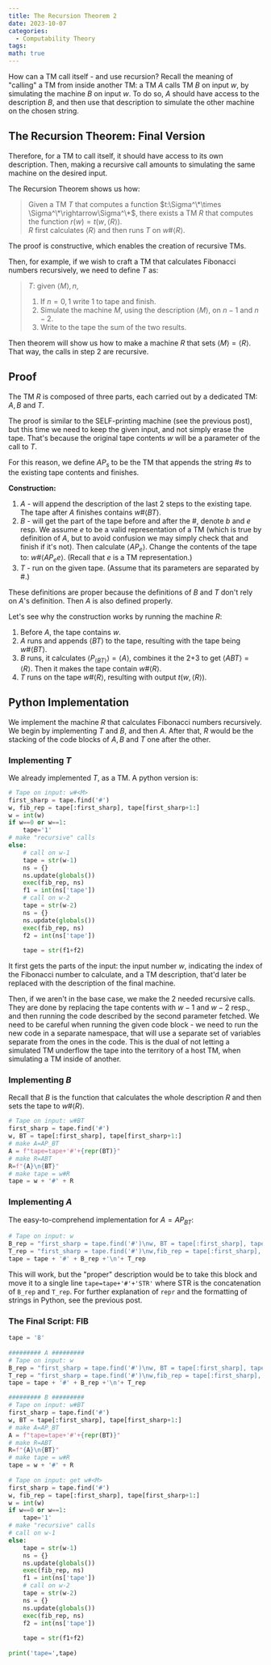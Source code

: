 ```yaml
---
title: The Recursion Theorem 2
date: 2023-10-07
categories:
  - Computability Theory
tags: 
math: true
---
```

How can a TM call itself - and use recursion?
Recall the meaning of "calling" a TM from inside another TM: a TM $A$ calls TM $B$ on input $w$, by simulating the machine $B$ on input $w$. To do so, $A$ should have access to the description $B$, and then use that description to simulate the other machine on the chosen string.

## The Recursion Theorem: Final Version
Therefore, for a TM to call itself, it should have access to its own description. Then, making a recursive call amounts to simulating the same machine on the desired input.

The Recursion Theorem shows us how:

> Given a TM $T$ that computes a function $t:\Sigma^\*\times \Sigma^\*\rightarrow\Sigma^\*$, there exists a TM $R$ that computes the function $r(w)=t(w,\langle R\rangle)$. \
> $R$ first calculates $\langle R\rangle$ and then runs $T$ on $w\text{#} \langle R\rangle$.

The proof is constructive, which enables the creation of recursive TMs.

Then, for example, if we wish to craft a TM that calculates Fibonacci numbers recursively, we need to define $T$ as:
> $T$: given $\langle M\rangle, n$,
> 1. If $n=0,1$ write $1$ to tape and finish.
> 2. Simulate the machine $M$, using the description $\langle M\rangle$, on $n-1$ and $n-2$.
> 3. Write to the tape the sum of the two results.

Then theorem will show us how to make a machine $R$ that sets $\langle M\rangle=\langle R\rangle$. That way, the calls in step 2 are recursive.

## Proof
The TM $R$ is composed of three parts, each carried out by a dedicated TM: $A, B$ and $T$.

The proof is similar to the SELF-printing machine (see the previous post), but this time we need to keep the given input, and not simply erase the tape. That's because the original tape contents $w$ will be a parameter of the call to $T$.

For this reason, we define $AP_s$ to be the TM that appends the string $\text{#}s$ to the existing tape contents and finishes.

**Construction:**
1. $A$ - will append the description of the last 2 steps to the existing tape. The tape after $A$ finishes contains $w\text{#}\langle BT\rangle$.
2. $B$ - will get the part of the tape before and after the #, denote $b$ and $e$ resp. We assume $e$ to be a valid representation of a TM (which is true by definition of $A$, but to avoid confusion we may simply check that and finish if it's not).
	Then calculate $\langle AP_{e}\rangle$.
	Change the contents of the tape to: $w\text{#}\langle AP_ee\rangle$. (Recall that $e$ is a TM representation.)
3. $T$ - run on the given tape. (Assume that its parameters are separated by #.)

These definitions are proper because the definitions of $B$ and $T$ don't rely on $A$'s definition. Then $A$ is also defined properly.

Let's see why the construction works by running the machine $R$:
1. Before $A$, the tape contains $w$.
2. $A$ runs and appends $\langle BT\rangle$ to the tape, resulting with the tape being $w\text{#}\langle BT\rangle$.
3. $B$ runs, it calculates $\langle P_{\langle BT\rangle}\rangle=\langle A\rangle$, combines it the 2+3 to get $\langle ABT\rangle=\langle R\rangle$. Then it makes the tape contain $w\text{#} \langle R\rangle$.
4. $T$ runs on the tape $w\text{#}\langle R\rangle$, resulting with output $t(w,\langle R\rangle)$.

## Python Implementation
We implement the machine $R$ that calculates Fibonacci numbers recursively. We begin by implementing $T$ and $B$, and then $A$. After that, $R$ would be the stacking of the code blocks of $A, B$ and $T$ one after the other.

### Implementing $T$
We already implemented $T$, as a TM. A python version is:

```python
# Tape on input: w#<M>  
first_sharp = tape.find('#')  
w, fib_rep = tape[:first_sharp], tape[first_sharp+1:]  
w = int(w)  
if w==0 or w==1:  
    tape='1'  
# make "recursive" calls   
else:  
    # call on w-1 
    tape = str(w-1)  
    ns = {}  
    ns.update(globals())  
    exec(fib_rep, ns)  
    f1 = int(ns['tape'])  
    # call on w-2  
    tape = str(w-2)  
    ns = {}  
    ns.update(globals())  
    exec(fib_rep, ns)  
    f2 = int(ns['tape'])  
  
    tape = str(f1+f2)
```

It first gets the parts of the input: the input number $w$, indicating the index of the Fibonacci number to calculate, and a TM description, that'd later be replaced with the description of the final machine.

Then, if we aren't in the base case, we make the 2 needed recursive calls. They are done by replacing the tape contents with $w-1$ and $w-2$ resp., and then running the code described by the second parameter fetched. We need to be careful when running the given code block - we need to run the new code in a separate namespace, that will use a separate set of variables separate from the ones in the code. This is the dual of not letting a simulated TM underflow the tape into the territory of a host TM, when simulating a TM inside of another.

### Implementing $B$
Recall that $B$ is the function that calculates the whole description $R$ and then sets the tape to $w\text{#} \langle R\rangle$.
```python
# Tape on input: w#BT  
first_sharp = tape.find('#')  
w, BT = tape[:first_sharp], tape[first_sharp+1:]  
# make A=AP_BT  
A = f"tape=tape+'#'+{repr(BT)}"  
# make R=ABT  
R=f"{A}\n{BT}"  
# make tape = w#R  
tape = w + '#' + R
```

### Implementing $A$
The easy-to-comprehend implementation for $A=AP_{BT}$:
```python
# Tape on input: w
B_rep = "first_sharp = tape.find('#')\nw, BT = tape[:first_sharp], tape[first_sharp+1:]\nA = f\"tape=tape+'#'+{repr(BT)}\"\nR=f\"{A}\\n{BT}\"\ntape = w+'#'+R"  
T_rep = "first_sharp = tape.find('#')\nw,fib_rep = tape[:first_sharp], tape[first_sharp+1:]\nw=int(w)\nif w==0 or w==1:\n\ttape= '1'\nelse:\n\ttape = str(w-1)\n\tns = {}\n\tns.update(globals())\n\texec(fib_rep, ns)\n\tf1 = int(ns['tape'])\n\ttape = str(w-2)\n\tns = {}\n\tns.update(globals())\n\texec(fib_rep, ns)\n\tf2 = int(ns['tape'])\n\ttape=str(f1+f2)"  
tape = tape + '#' + B_rep +'\n'+ T_rep
```
This will work, but the "proper" description would be to take this block and move it to a single line `tape=tape+'#'+'STR'` where STR is the concatenation of `B_rep` and `T_rep`. For further explanation of `repr` and the formatting of strings in Python, see the previous post.

### The Final Script: FIB
```python
tape = '8'  
  
######### A #########
# Tape on input: w
B_rep = "first_sharp = tape.find('#')\nw, BT = tape[:first_sharp], tape[first_sharp+1:]\nA = f\"tape=tape+'#'+{repr(BT)}\"\nR=f\"{A}\\n{BT}\"\ntape = w+'#'+R"  
T_rep = "first_sharp = tape.find('#')\nw,fib_rep = tape[:first_sharp], tape[first_sharp+1:]\nw=int(w)\nif w==0 or w==1:\n\ttape= '1'\nelse:\n\ttape = str(w-1)\n\tns = {}\n\tns.update(globals())\n\texec(fib_rep, ns)\n\tf1 = int(ns['tape'])\n\ttape = str(w-2)\n\tns = {}\n\tns.update(globals())\n\texec(fib_rep, ns)\n\tf2 = int(ns['tape'])\n\ttape=str(f1+f2)"  
tape = tape + '#' + B_rep +'\n'+ T_rep 

######### B #########
# Tape on input: w#BT  
first_sharp = tape.find('#')  
w, BT = tape[:first_sharp], tape[first_sharp+1:]  
# make A=AP_BT  
A = f"tape=tape+'#'+{repr(BT)}"  
# make R=ABT  
R=f"{A}\n{BT}"  
# make tape = w#R  
tape = w + '#' + R
  
# Tape on input: get w#<M>  
first_sharp = tape.find('#')  
w, fib_rep = tape[:first_sharp], tape[first_sharp+1:]  
w = int(w)  
if w==0 or w==1:  
    tape='1'  
# make "recursive" calls  
# call on w-1  
else:  
    tape = str(w-1)  
    ns = {}  
    ns.update(globals())  
    exec(fib_rep, ns)  
    f1 = int(ns['tape'])  
    # call on w-2  
    tape = str(w-2)  
    ns = {}  
    ns.update(globals())  
    exec(fib_rep, ns)  
    f2 = int(ns['tape'])  
  
    tape = str(f1+f2)
 
print('tape=',tape)
```